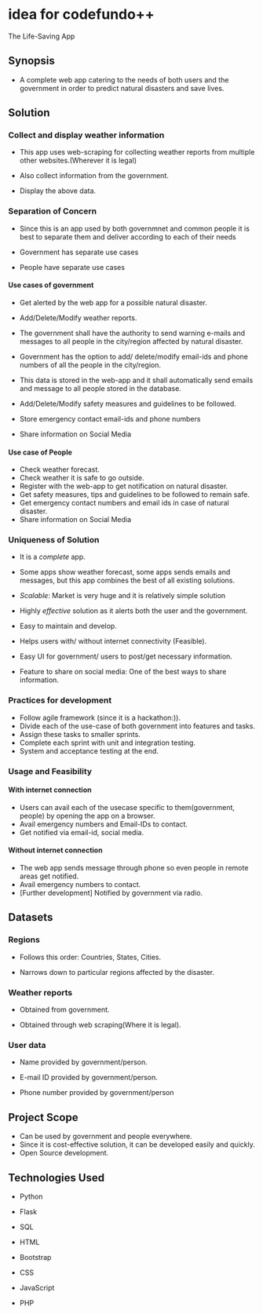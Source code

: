 # idea for codefundo++

The Life-Saving App

## Synopsis

* A complete web app catering to the needs of both users and the government in order to predict natural disasters and save lives.

## Solution

### Collect and display weather information

* This app uses web-scraping for collecting weather reports from multiple other websites.(Wherever it is legal)

* Also collect information from the government.

* Display the above data.

### Separation of Concern

* Since this is an app used by both governmnet and common people it is best to separate them and deliver according to each of their needs

* Government has separate use cases

* People have separate use cases

#### Use cases of government

* Get alerted by the web app for a possible natural disaster.

* Add/Delete/Modify weather reports.

* The government shall have the authority to send warning e-mails and messages to all people in the city/region affected by natural disaster.

* Government has the option to add/ delete/modify email-ids and phone numbers of all the people in the city/region.

* This data is stored in the web-app and it shall automatically send emails and message to all people stored in the database.

* Add/Delete/Modify safety measures and guidelines to be followed.

* Store emergency contact email-ids and phone numbers

* Share information on Social Media

#### Use case of People

* Check weather forecast.
* Check weather it is safe to go outside.
* Register with the web-app to get notification on natural disaster.
* Get safety measures, tips and guidelines to be followed to remain safe.
* Get emergency contact numbers and email ids in case of natural disaster.
* Share information on Social Media

### Uniqueness of Solution

* It is a *complete* app.

* Some apps show weather forecast, some apps sends emails and messages, but this app combines the best of all existing solutions.

* *Scalable*: Market is very huge and it is relatively simple solution

* Highly *effective* solution as it alerts both the user and the government.

* Easy to maintain and develop.

* Helps users with/ without internet connectivity (Feasible).

* Easy UI for government/ users to post/get necessary information.

* Feature to share on social media: One of the best ways to share information.

### Practices for development

* Follow agile framework (since it is a hackathon:)).
* Divide each of the use-case of both government into features and tasks.
* Assign these tasks to smaller sprints.
* Complete each sprint with unit and integration testing.
* System and acceptance testing at the end.

### Usage and Feasibility

#### With internet connection

* Users can avail each of the usecase specific to them(government, people) by opening the app on a browser.
* Avail emergency numbers and Email-IDs to contact.
* Get notified via email-id, social media.

#### Without internet connection

* The web app sends message through phone so even people in remote areas get notified.
* Avail emergency numbers to contact.
* [Further development] Notified by government via radio.

## Datasets

### Regions

* Follows this order: Countries, States, Cities.

* Narrows down to particular regions affected by the disaster.

### Weather reports

* Obtained from government.

* Obtained through web scraping(Where it is legal).

### User data

* Name provided by government/person.

* E-mail ID provided by government/person.
* Phone number provided by government/person

## Project Scope

* Can be used by government and people everywhere.
* Since it is cost-effective solution, it can be developed easily and quickly.
* Open Source development.

## Technologies Used

* Python

* Flask

* SQL

* HTML

* Bootstrap

* CSS

* JavaScript

* PHP
